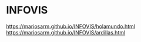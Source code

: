 # INFOVIS
https://mariosarm.github.io/INFOVIS/holamundo.html
https://mariosarm.github.io/INFOVIS/ardillas.html
